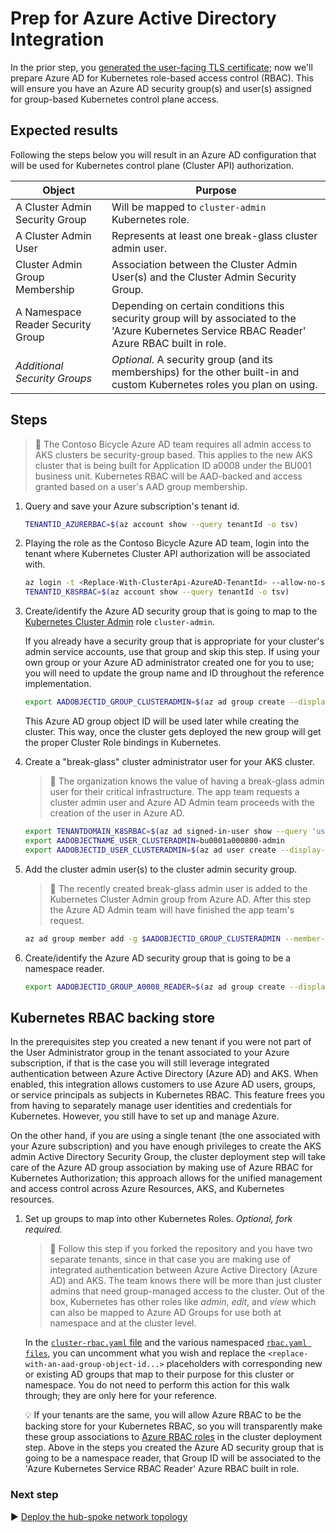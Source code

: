 # Prep for Azure Active Directory Integration

In the prior step, you [generated the user-facing TLS certificate](./02-ca-certificates.md); now we'll prepare Azure AD for Kubernetes role-based access control (RBAC). This will ensure you have an Azure AD security group(s) and user(s) assigned for group-based Kubernetes control plane access.

## Expected results

Following the steps below you will result in an Azure AD configuration that will be used for Kubernetes control plane (Cluster API) authorization.

| Object                             | Purpose                                                 |
|------------------------------------|---------------------------------------------------------|
| A Cluster Admin Security Group     | Will be mapped to `cluster-admin` Kubernetes role.      |
| A Cluster Admin User               | Represents at least one break-glass cluster admin user. |
| Cluster Admin Group Membership     | Association between the Cluster Admin User(s) and the Cluster Admin Security Group. |
| A Namespace Reader Security Group   | Depending on certain conditions this security group will by associated to the 'Azure Kubernetes Service RBAC Reader' Azure RBAC built in role. |
| _Additional Security Groups_   | _Optional._ A security group (and its memberships) for the other built-in and custom Kubernetes roles you plan on using. |

## Steps

> :book: The Contoso Bicycle Azure AD team requires all admin access to AKS clusters be security-group based. This applies to the new AKS cluster that is being built for Application ID a0008 under the BU001 business unit. Kubernetes RBAC will be AAD-backed and access granted based on a user's AAD group membership.

1. Query and save your Azure subscription's tenant id.

   ```bash
   TENANTID_AZURERBAC=$(az account show --query tenantId -o tsv)
   ```

1. Playing the role as the Contoso Bicycle Azure AD team, login into the tenant where Kubernetes Cluster API authorization will be associated with.

   ```bash
   az login -t <Replace-With-ClusterApi-AzureAD-TenantId> --allow-no-subscriptions
   TENANTID_K8SRBAC=$(az account show --query tenantId -o tsv)
   ```

1. Create/identify the Azure AD security group that is going to map to the [Kubernetes Cluster Admin](https://kubernetes.io/docs/reference/access-authn-authz/rbac/#user-facing-roles) role `cluster-admin`.

   If you already have a security group that is appropriate for your cluster's admin service accounts, use that group and skip this step. If using your own group or your Azure AD administrator created one for you to use; you will need to update the group name and ID throughout the reference implementation.

   ```bash
   export AADOBJECTID_GROUP_CLUSTERADMIN=$(az ad group create --display-name 'cluster-admins-bu0001a000800' --mail-nickname 'cluster-admins-bu0001a000800' --description "Principals in this group are cluster admins in the bu0001a000800 cluster." --query objectId -o tsv)
   ```

   This Azure AD group object ID will be used later while creating the cluster. This way, once the cluster gets deployed the new group will get the proper Cluster Role bindings in Kubernetes.

1. Create a "break-glass" cluster administrator user for your AKS cluster.

   > :book: The organization knows the value of having a break-glass admin user for their critical infrastructure. The app team requests a cluster admin user and Azure AD Admin team proceeds with the creation of the user in Azure AD.

   ```bash
   export TENANTDOMAIN_K8SRBAC=$(az ad signed-in-user show --query 'userPrincipalName' -o tsv | cut -d '@' -f 2 | sed 's/\"//')
   export AADOBJECTNAME_USER_CLUSTERADMIN=bu0001a000800-admin
   export AADOBJECTID_USER_CLUSTERADMIN=$(az ad user create --display-name=${AADOBJECTNAME_USER_CLUSTERADMIN} --user-principal-name ${AADOBJECTNAME_USER_CLUSTERADMIN}@${TENANTDOMAIN_K8SRBAC} --force-change-password-next-login --password ChangeMebu0001a0008AdminChangeMe --query objectId -o tsv)
   ```

1. Add the cluster admin user(s) to the cluster admin security group.

   > :book: The recently created break-glass admin user is added to the Kubernetes Cluster Admin group from Azure AD. After this step the Azure AD Admin team will have finished the app team's request.

   ```bash
   az ad group member add -g $AADOBJECTID_GROUP_CLUSTERADMIN --member-id $AADOBJECTID_USER_CLUSTERADMIN
   ```

1. Create/identify the Azure AD security group that is going to be a namespace reader.

   ```bash
   export AADOBJECTID_GROUP_A0008_READER=$(az ad group create --display-name 'cluster-ns-a0008-readers-bu0001a000800' --mail-nickname 'cluster-ns-a0008-readers-bu0001a000800' --description "Principals in this group are readers of namespace a0008 in the bu0001a000800 cluster." --query objectId -o tsv)
   ```

## Kubernetes RBAC backing store

In the prerequisites step you created a new tenant if you were not part of the User Administrator group in the tenant associated to your Azure subscription, if that is the case you will still leverage integrated authentication between Azure Active Directory (Azure AD) and AKS. When enabled, this integration allows customers to use Azure AD users, groups, or service principals as subjects in Kubernetes RBAC. This feature frees you from having to separately manage user identities and credentials for Kubernetes. However, you still have to set up and manage Azure.

On the other hand, if you are using a single tenant (the one associated with your Azure subscription) and you have enough privileges to create the AKS admin Active Directory Security Group, the cluster deployment step will take care of the Azure AD group association by making use of Azure RBAC for Kubernetes Authorization; this approach allows for the unified management and access control across Azure Resources, AKS, and Kubernetes resources.

1. Set up groups to map into other Kubernetes Roles. _Optional, fork required._

   > :book:  Follow this step if you forked the repository and you have two separate tenants, since in that case you are making use of integrated authentication between Azure Active Directory (Azure AD) and AKS.
   The team knows there will be more than just cluster admins that need group-managed access to the cluster. Out of the box, Kubernetes has other roles like _admin_, _edit_, and _view_ which can also be mapped to Azure AD Groups for use both at namespace and at the cluster level.

   In the [`cluster-rbac.yaml` file](./cluster-manifests/cluster-rbac.yaml) and the various namespaced [`rbac.yaml files`](./cluster-manifests/cluster-baseline-settings/rbac.yaml), you can uncomment what you wish and replace the `<replace-with-an-aad-group-object-id...>` placeholders with corresponding new or existing AD groups that map to their purpose for this cluster or namespace. You do not need to perform this action for this walk through; they are only here for your reference.

   :bulb: If your tenants are the same, you will allow Azure RBAC to be the backing store for your Kubernetes RBAC, so you will transparently make these group associations to [Azure RBAC roles](https://docs.microsoft.com/azure/aks/manage-azure-rbac) in the cluster deployment step. Above in the steps you created the Azure AD security group that is going to be a namespace reader, that Group ID will be associated to the 'Azure Kubernetes Service RBAC Reader' Azure RBAC built in role.

### Next step

:arrow_forward: [Deploy the hub-spoke network topology](./04-networking.md)
